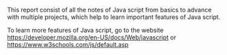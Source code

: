 This report consist of all the notes of Java script from basics to advance with multiple projects, which help to learn important features of Java script.

To learn more features of Java script, go to the website https://developer.mozilla.org/en-US/docs/Web/javascript or https://www.w3schools.com/js/default.asp
